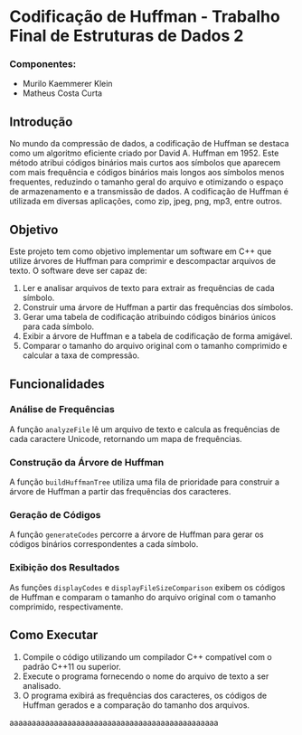 # Codificação de Huffman - Trabalho Final de Estruturas de Dados 2

### Componentes:

- Murilo Kaemmerer Klein
- Matheus Costa Curta

## Introdução

No mundo da compressão de dados, a codificação de Huffman se destaca como um algoritmo eficiente criado por David A. Huffman em 1952. Este método atribui códigos binários mais curtos aos símbolos que aparecem com mais frequência e códigos binários mais longos aos símbolos menos frequentes, reduzindo o tamanho geral do arquivo e otimizando o espaço de armazenamento e a transmissão de dados. A codificação de Huffman é utilizada em diversas aplicações, como zip, jpeg, png, mp3, entre outros.

## Objetivo

Este projeto tem como objetivo implementar um software em C++ que utilize árvores de Huffman para comprimir e descompactar arquivos de texto. O software deve ser capaz de:

1. Ler e analisar arquivos de texto para extrair as frequências de cada símbolo.
2. Construir uma árvore de Huffman a partir das frequências dos símbolos.
3. Gerar uma tabela de codificação atribuindo códigos binários únicos para cada símbolo.
4. Exibir a árvore de Huffman e a tabela de codificação de forma amigável.
5. Comparar o tamanho do arquivo original com o tamanho comprimido e calcular a taxa de compressão.

## Funcionalidades

### Análise de Frequências

A função `analyzeFile` lê um arquivo de texto e calcula as frequências de cada caractere Unicode, retornando um mapa de frequências.

### Construção da Árvore de Huffman

A função `buildHuffmanTree` utiliza uma fila de prioridade para construir a árvore de Huffman a partir das frequências dos caracteres.

### Geração de Códigos

A função `generateCodes` percorre a árvore de Huffman para gerar os códigos binários correspondentes a cada símbolo.

### Exibição dos Resultados

As funções `displayCodes` e `displayFileSizeComparison` exibem os códigos de Huffman e comparam o tamanho do arquivo original com o tamanho comprimido, respectivamente.

## Como Executar

1. Compile o código utilizando um compilador C++ compatível com o padrão C++11 ou superior.
2. Execute o programa fornecendo o nome do arquivo de texto a ser analisado.
3. O programa exibirá as frequências dos caracteres, os códigos de Huffman gerados e a comparação do tamanho dos arquivos.

aaaaaaaaaaaaaaaaaaaaaaaaaaaaaaaaaaaaaaaaaaaaaaa
